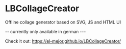 # LBCollageCreator
Offline collage generator based on SVG, JS and HTML UI

-- currently only available in german ---

Check it out:
https://el-mejor.github.io/LBCollageCreator/
